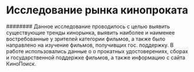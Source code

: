 # Исследование рынка кинопроката
 
######## Данное исследование проводилось с целью выявить существующие тренды кинорынка, выявить наиболее и наименее востребованные у зрителей категории фильмов, а также было направлено на изучение фильмов, получивщих гос. поддержку. В работе использовались данные о о прокатных удостоверениях, сборах и государственной поддержке фильмов, а также информацию с сайта КиноПоиск.



